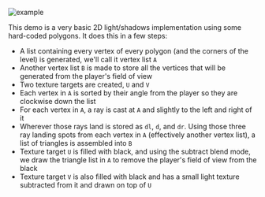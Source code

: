 ![example](example.gif)

This demo is a very basic 2D light/shadows implementation using some hard-coded
polygons. It does this in a few steps:

 + A list containing every vertex of every polygon (and the corners of the
   level) is generated, we'll call it vertex list `A`
 + Another vertex list `B` is made to store all the vertices that will be generated
   from the player's field of view
 + Two texture targets are created, `U` and `V` 
 + Each vertex in `A` is sorted by their angle from the player so they are clockwise
   down the list
 + For each vertex in `A`, a ray is cast at `A` and slightly to the left and right of
   it
 + Wherever those rays land is stored as `dl`, `d`, and `dr`. Using those three ray
   landing spots from each vertex in `A` (effectively another vertex list), a list
   of triangles is assembled into `B`
 + Texture target `U` is filled with black, and using the subtract blend mode, we draw
   the triangle list in `A` to remove the player's field of view from the black
 + Texture target `V` is also filled with black and has a small light texture subtracted
   from it and drawn on top of `U`